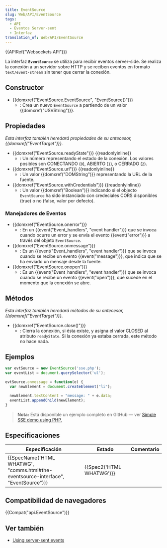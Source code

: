 ```yaml
---
title: EventSource
slug: Web/API/EventSource
tags:
  - API
  - Eventos Server-sent
  - Interfaz
translation_of: Web/API/EventSource
---
```

{{APIRef("Websockets API")}}

La interfaz **`EventSource`** se utiliza para recibir eventos server-side. Se realiza la conexión a un servidor sobre HTTP y se reciben eventos en formato `text/event-stream` sin tener que cerrar la conexión.

## Constructor

- {{domxref("EventSource.EventSource", "EventSource()")}}
  - : Crea un nuevo `EventSource` a partiendo de un valor {{domxref("USVString")}}.

## Propiedades

_Esta interfaz también heredará propiedades de su antecesor, {{domxref("EventTarget")}}._

- {{domxref("EventSource.readyState")}} {{readonlyinline}}
  - : Un número representando el estado de la conexión. Los valores posibles son CONECTANDO (`0`), ABIERTO (`1`), o CERRADO (`2`).
- {{domxref("EventSource.url")}} {{readonlyinline}}
  - : Un valor {{domxref("DOMString")}} representando la URL de la fuente.
- {{domxref("EventSource.withCredentials")}} {{readonlyinline}}
  - : Un valor {{domxref("Boolean")}} indicando si el objecto `EventSource` ha sido instanciado con credeciales CORS disponibles (true) o no (false, valor por defecto).

### Manejadores de Eventos

- {{domxref("EventSource.onerror")}}
  - : En un {{event("Event_handlers", "event handler")}} que se invoca cuando ocurre un error y se envía el evento {{event("error")}} a través del objeto `EventSource`.
- {{domxref("EventSource.onmessage")}}
  - : Es un {{event("Event_handlers", "event handler")}} que se invoca cuando se recibe un evento {{event("message")}}, que indica que se ha enviado un mensaje desde la fuente.
- {{domxref("EventSource.onopen")}}
  - : Es un {{event("Event_handlers", "event handler")}} que se invoca cuando se recibe un evento {{event("open")}}, que sucede en el momento que la conexión se abre.

## Métodos

_Esta interfaz también heredará métodos de su antecesor, {{domxref("EventTarget")}}._

- {{domxref("EventSource.close()")}}
  - : Cierra la conexión, si ésta existe, y asigna el valor CLOSED al atributo `readyState`. Si la conexión ya estaba cerrada, este método no hace nada.

## Ejemplos

```js
var evtSource = new EventSource('sse.php');
var eventList = document.querySelector('ul');

evtSource.onmessage = function(e) {
  var newElement = document.createElement("li");

  newElement.textContent = "message: " + e.data;
  eventList.appendChild(newElement);
}
```

> **Nota:** Está disponible un ejemplo completo en GitHub — ver [Simple SSE demo using PHP.](https://github.com/mdn/dom-examples/tree/master/server-sent-events)

## Especificaciones

| Especificación                                                                                               | Estado                           | Comentario |
| ------------------------------------------------------------------------------------------------------------ | -------------------------------- | ---------- |
| {{SpecName('HTML WHATWG', "comms.html#the-eventsource-interface", "EventSource")}} | {{Spec2('HTML WHATWG')}} |            |

## Compatibilidad de navegadores

{{Compat("api.EventSource")}}

## Ver también

- [Using server-sent events](/es/docs/Web/API/Server-sent_events/Using_server-sent_events)
